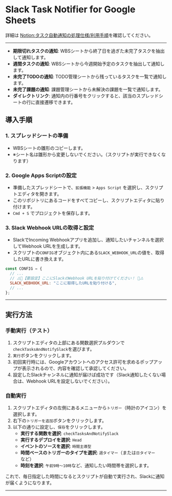 # Slack Task Notifier for Google Sheets
詳細は [Notion:タスク自動通知の処理仕様/利用手順](https://www.notion.so/superstudio-pe/22aa2a12137b80138804d2ced7dce5cf?source=copy_link&utm_content=22aa2a12-137b-8013-8804-d2ced7dce5cf&utm_campaign=T6L1K6VTR&n=slack&n=slack_link_unfurl&pvs=6)を確認してください。

-----

  - **期限切れタスクの通知**: WBSシートから終了日を過ぎた未完了タスクを抽出して通知します。
  - **週間タスクの通知**: WBSシートから今週開始予定のタスクを抽出して通知します。
  - **未完了TODOの通知**: TODO管理シートから残っているタスクを一覧で通知します。
  - **未完了課題の通知**: 課題管理シートから未解決の課題を一覧で通知します。
  - **ダイレクトリンク**: 通知内の行番号をクリックすると、該当のスプレッドシートの行に直接遷移できます。

## 導入手順

### 1\. スプレッドシートの準備

  - WBSシートの雛形のコピーします。
  - ※シート名は雛形から変更しないでください。（スクリプトが実行できなくなります）
    
### 2\. Google Apps Scriptの設定

  - 準備したスプレッドシートで、`拡張機能` \> `Apps Script` を選択し、スクリプトエディタを開きます。
  - このリポジトリにあるコードをすべてコピーし、スクリプトエディタに貼り付けます。
  - `Cmd + S` でプロジェクトを保存します。

### 3\. Slack Webhook URLの取得と設定

  - SlackでIncoming Webhookアプリを追加し、通知したいチャンネルを選択してWebhook URLを生成します。
  - スクリプトの`CONFIG`オブジェクト内にある`SLACK_WEBHOOK_URL`の値を、取得したURLに書き換えます。

<!-- end list -->

```javascript
const CONFIG = {
  // ...
  // ⚠️🔻【要設定】ここにSlackのWebhook URLを貼り付けてください！ 🔻⚠️
  SLACK_WEBHOOK_URL: "ここに取得したURLを貼り付ける",
  // ...
};
```

-----

## 実行方法

### 手動実行（テスト）

1.  スクリプトエディタの上部にある関数選択プルダウンで`checkTasksAndNotifySlack`を選びます。
2.  `実行`ボタンをクリックします。
3.  初回実行時には、Googleアカウントへのアクセス許可を求めるポップアップが表示されるので、内容を確認して承認してください。
4.  設定したSlackチャンネルに通知が届けば成功です（Slack通知したくない場合は、Webhook URLを設定しないでください）。

### 自動実行

1.  スクリプトエディタの左側にあるメニューから`トリガー`（時計のアイコン）を選択します。
2.  右下の`トリガーを追加`ボタンをクリックします。
3.  以下の通りに設定し、`保存`をクリックします。
      - **実行する関数を選択**: `checkTasksAndNotifySlack`
      - **実行するデプロイを選択**: `Head`
      - **イベントのソースを選択**: `時間主導型`
      - **時間ベースのトリガーのタイプを選択**: `週タイマー`（または`日タイマー`など）
      - **時刻を選択**: `午前9時～10時`など、通知したい時間帯を選択します。

これで、毎日指定した時間になるとスクリプトが自動で実行され、Slackに通知が届くようになります。

-----
